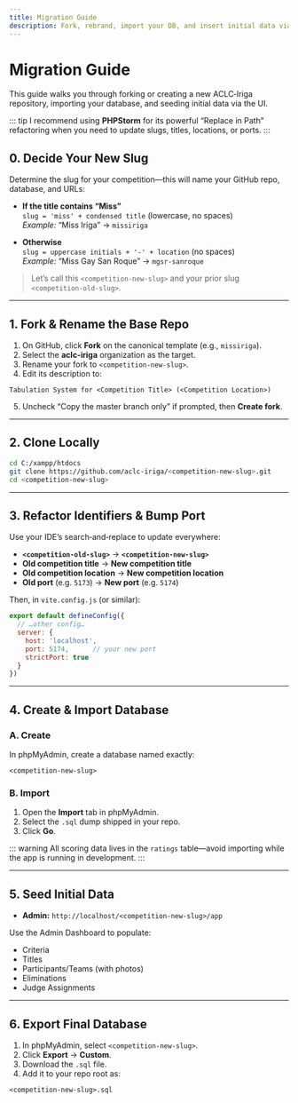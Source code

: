 ```yaml
---
title: Migration Guide
description: Fork, rebrand, import your DB, and insert initial data via the App Dashboard UI.
---
```


# Migration Guide

This guide walks you through forking or creating a new ACLC‑Iriga repository, importing your database, and seeding initial data via the UI.

::: tip
I recommend using **PHPStorm** for its powerful “Replace in Path” refactoring when you need to update slugs, titles, locations, or ports.
:::

## 0. Decide Your New Slug

Determine the slug for your competition—this will name your GitHub repo, database, and URLs:

- **If the title contains “Miss”**  
  `slug = 'miss' + condensed title` (lowercase, no spaces)  
  _Example:_ “Miss Iriga” → `missiriga`

- **Otherwise**  
  `slug = uppercase initials + '-' + location` (no spaces)  
  _Example:_ “Miss Gay San Roque” → `mgsr-sanroque`

> Let’s call this `<competition-new-slug>` and your prior slug `<competition-old-slug>`.

---

## 1. Fork & Rename the Base Repo

1. On GitHub, click **Fork** on the canonical template (e.g., `missiriga`).  
2. Select the **aclc‑iriga** organization as the target.  
3. Rename your fork to `<competition-new-slug>`.  
4. Edit its description to:  
```
Tabulation System for <Competition Title> (<Competition Location>)
```

5. Uncheck “Copy the master branch only” if prompted, then **Create fork**.

---

## 2. Clone Locally

```bash
cd C:/xampp/htdocs
git clone https://github.com/aclc‑iriga/<competition-new-slug>.git
cd <competition-new-slug>
```

---

## 3. Refactor Identifiers & Bump Port

Use your IDE’s search‑and‑replace to update everywhere:

* **`<competition-old-slug>`** → **`<competition-new-slug>`**
* **Old competition title** → **New competition title**
* **Old competition location** → **New competition location**
* **Old port** (e.g. `5173`) → **New port** (e.g. `5174`)

Then, in `vite.config.js` (or similar):

```js
export default defineConfig({
  // …other config…
  server: {
    host: 'localhost',
    port: 5174,      // your new port
    strictPort: true
  }
})
```

---

## 4. Create & Import Database

### A. Create

In phpMyAdmin, create a database named exactly:

```
<competition-new-slug>
```

### B. Import

1. Open the **Import** tab in phpMyAdmin.
2. Select the `.sql` dump shipped in your repo.
3. Click **Go**.

::: warning
All scoring data lives in the `ratings` table—avoid importing while the app is running in development.
:::

---

## 5. Seed Initial Data

* **Admin:**  `http://localhost/<competition-new-slug>/app`

Use the Admin Dashboard to populate:

* Criteria
* Titles
* Participants/Teams (with photos)
* Eliminations
* Judge Assignments

---

## 6. Export Final Database

1. In phpMyAdmin, select `<competition-new-slug>`.
2. Click **Export** → **Custom**.
3. Download the `.sql` file.
4. Add it to your repo root as:
```
<competition-new-slug>.sql
```
